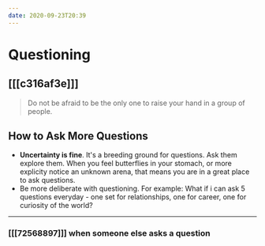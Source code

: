 ```yaml
---
date: 2020-09-23T20:39
---
```


# Questioning


## [[[c316af3e]]]
> Do not be afraid to be the only one to raise your hand in a group of people.

## How to Ask More Questions

- **Uncertainty is fine**. It's a breeding ground for questions. Ask them explore them. When you feel butterflies in your stomach, or more explicity notice an unknown arena, that means you are in a great place to ask questions.
- Be more deliberate with questioning. For example: What if i can ask 5 questions everyday - one set for relationships, one for career, one for curiosity of the world?

---
### [[[72568897]]] when someone else asks a question
